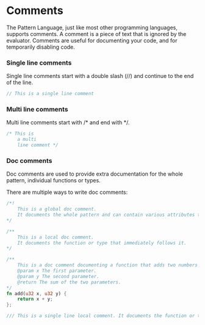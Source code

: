 # Comments

The Pattern Language, just like most other programming languages, supports comments. A comment is a piece of text that is ignored by the evaluator. Comments are useful for documenting your code, and for temporarily disabling code.

### Single line comments

Single line comments start with a double slash (//) and continue to the end of the line.

```cpp
// This is a single line comment
```

### Multi line comments

Multi line comments start with /\* and end with \*/.

```cpp
/* This is
    a multi
    line comment */
```

### Doc comments

Doc comments are used to provide extra documentation for the whole pattern, individual functions or types.

There are multiple ways to write doc comments:

```rust
/*!
    This is a global doc comment.
    It documents the whole pattern and can contain various attributes that can be used by tools to extract information about the pattern.
*/

/**
    This is a local doc comment.
    It documents the function or type that immediately follows it.
*/

/**
    This is a doc comment documenting a function that adds two numbers together
    @param x The first parameter.
    @param y The second parameter.
    @return The sum of the two parameters.
*/
fn add(u32 x, u32 y) {
    return x + y;
};

/// This is a single line local comment. It documents the function or type that immediately follows it.
```
